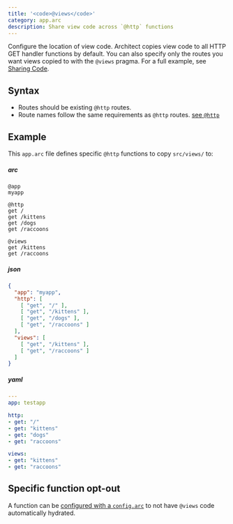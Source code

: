 ```yaml
---
title: '<code>@views</code>'
category: app.arc
description: Share view code across `@http` functions
---
```


Configure the location of view code.
Architect copies view code to all HTTP GET handler functions by default.
You can also specify only the routes you want views copied to with the `@views` pragma.
For a full example, see [Sharing Code](../../guides/developer-experience/sharing-code).

## Syntax

- Routes should be existing `@http` routes.
- Route names follow the same requirements as `@http` routes. [see `@http`](http)

## Example

This `app.arc` file defines specific `@http` functions to copy `src/views/` to:

<arc-viewer default-tab=arc>
<div slot=contents>

<arc-tab label=arc>
<h5>arc</h5>
<div slot=content>

```arc
@app
myapp

@http
get /
get /kittens
get /dogs
get /raccoons

@views
get /kittens
get /raccoons
```
</div>
</arc-tab>

<arc-tab label=json>
<h5>json</h5>
<div slot=content>

```json
{
  "app": "myapp",
  "http": [
    [ "get", "/" ],
    [ "get", "/kittens" ],
    [ "get", "/dogs" ],
    [ "get", "/raccoons" ]
  ],
  "views": [
    [ "get", "/kittens" ],
    [ "get", "/raccoons" ]
  ]
}
```
</div>
</arc-tab>

<arc-tab label=yaml>
<h5>yaml</h5>
<div slot=content>

```yaml
---
app: testapp

http:
- get: "/"
- get: "kittens"
- get: "dogs"
- get: "raccoons"

views:
- get: "kittens"
- get: "raccoons"
```
</div>
</arc-tab>

</div>
</arc-viewer>

## Specific function opt-out

A function can be [configured with a `config.arc`](../configuration/function-config#%40arc) to not have `@views` code automatically hydrated.
